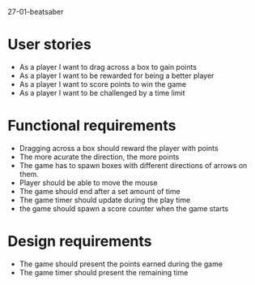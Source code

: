 27-01-beatsaber

# User stories

- As a player I want to drag across a box to gain points
- As a player I want to be rewarded for being a better player
- As a player I want to score points to win the game
- As a player I want to be challenged by a time limit

# Functional requirements

- Dragging across a box should reward the player with points
- The more acurate the direction, the more points
- The game has to spawn boxes with different directions of arrows on them.
- Player should be able to move the mouse
- The game should end after a set amount of time
- The game timer should update during the play time
- the game should spawn a score counter when the game starts

# Design requirements 

- The game should present the points earned during the game
- The game timer should present the remaining time
